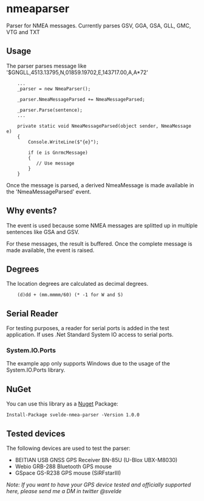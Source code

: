 # nmeaparser

Parser for NMEA messages. Currently parses GSV, GGA, GSA, GLL, GMC, VTG and TXT

## Usage

The parser parses message like '$GNGLL,4513.13795,N,01859.19702,E,143717.00,A,A*72'

        ...
        _parser = new NmeaParser();

        _parser.NmeaMessageParsed += NmeaMessageParsed;

        _parser.Parse(sentence);
        ...

        private static void NmeaMessageParsed(object sender, NmeaMessage e)
        {
            Console.WriteLine($"{e}");
            
            if (e is GnrmcMessage)
            {
               // Use message
            }   
        }

Once the message is parsed, a derived NmeaMessage is made available in the 'NmeaMessageParsed' event.

## Why events?

The event is used because some NMEA messages are splitted up in multiple sentences like GSA and GSV.

For these messages, the result is buffered. Once the complete message is made available, the event is raised.

## Degrees

The location degrees are calculated as decimal degrees. 

        (d)dd + (mm.mmmm/60) (* -1 for W and S)

## Serial Reader

For testing purposes, a reader for serial ports is added in the test application. If uses .Net Standard System IO access to serial ports.

### System.IO.Ports

The example app only supports Windows due to the usage of the System.IO.Ports library. 

## NuGet

You can use this library as a [Nuget](https://www.nuget.org/packages/svelde-nmea-parser) Package:

    Install-Package svelde-nmea-parser -Version 1.0.0

## Tested devices

The following devices are used to test the parser:

* BEITIAN USB GNSS GPS Receiver BN-85U (U-Blox UBX-M8030)
* Webio GRB-288 Bluetooth GPS mouse 
* GSpace GS-R238 GPS mouse (SiRFstarIII)

*Note: If you want to have your GPS device tested and officially supported here, please send me a DM in twitter @svelde*
